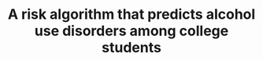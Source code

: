 --- 
abstract: '' 
authors: 
 - C Benjet
 -  P Mortier
 -  G Kiekens
 -  admin
 -  RP Auerbach
 -  RC Kessler
 -  ...
doi: '10.1007/s00787-020-01712-3' 
featured: false 
publication: '*European Child & Adolescent Psychiatry*, NA' 
publication_short: '' 
publishDate: '2021-01-01' 
title: 'A risk algorithm that predicts alcohol use disorders among college students' 
url_code: '' 
url_dataset: '' 
url_pdf: '' 
url_poster: '' 
url_project: '' 
url_slides: '' 
url_source: '' 
url_video: '' 
---